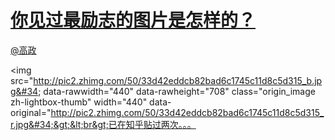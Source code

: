 
#  [你见过最励志的图片是怎样的？](https://zhihu.com/questions/21099817)



[@高政](https://zhihu.com/people/03493d93cccdc14bc3e60c4bd0d3d1dc)

&lt;img src=&#34;http://pic2.zhimg.com/50/33d42eddcb82bad6c1745c11d8c5d315_b.jpg&#34; data-rawwidth=&#34;440&#34; data-rawheight=&#34;708&#34; class=&#34;origin_image zh-lightbox-thumb&#34; width=&#34;440&#34; data-original=&#34;http://pic2.zhimg.com/50/33d42eddcb82bad6c1745c11d8c5d315_r.jpg&#34;&gt;&lt;br&gt;已在知乎贴过两次。。。